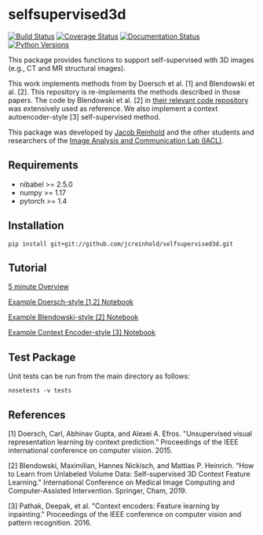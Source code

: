 selfsupervised3d
================

[![Build Status](https://api.travis-ci.com/jcreinhold/selfsupervised3d.svg?branch=master)](https://travis-ci.com/jcreinhold/selfsupervised3d)
[![Coverage Status](https://coveralls.io/repos/github/jcreinhold/selfsupervised3d/badge.svg?branch=master)](https://coveralls.io/github/jcreinhold/selfsupervised3d?branch=master)
[![Documentation Status](https://readthedocs.org/projects/selfsupervised3d/badge/?version=latest)](http://selfsupervised3d.readthedocs.io/en/latest/?badge=latest)
[![Python Versions](https://img.shields.io/badge/python-3.7-blue.svg)](https://www.python.org/downloads/release/python-370/)

This package provides functions to support self-supervised with 3D images (e.g., CT and MR structural images).

This work implements methods from by Doersch et al. [1] and Blendowski et al. [2]. 
This repository is re-implements the methods described in those papers. 
The code by Blendowski et al. [2] in [their relevant code repository](https://github.com/multimodallearning/miccai19_self_supervision)
was extensively used as reference. We also implement a context autoencoder-style [3] self-supervised
method.

This package was developed by [Jacob Reinhold](https://jcreinhold.github.io) and the other students and researchers of the 
[Image Analysis and Communication Lab (IACL)](http://iacl.ece.jhu.edu/index.php/Main_Page).

Requirements
------------

- nibabel >= 2.5.0
- numpy >= 1.17
- pytorch >= 1.4

Installation
------------

    pip install git+git://github.com/jcreinhold/selfsupervised3d.git

Tutorial
--------

[5 minute Overview](https://github.com/jcreinhold/selfsupervised3d/blob/master/tutorials/5min_tutorial.md)

[Example Doersch-style [1,2] Notebook](https://nbviewer.jupyter.org/github/jcreinhold/selfsupervised3d/blob/master/tutorials/doersch.ipynb)

[Example Blendowski-style [2] Notebook](https://nbviewer.jupyter.org/github/jcreinhold/selfsupervised3d/blob/master/tutorials/blendowski.ipynb)

[Example Context Encoder-style [3] Notebook](https://nbviewer.jupyter.org/github/jcreinhold/selfsupervised3d/blob/master/tutorials/context.ipynb)

Test Package
------------

Unit tests can be run from the main directory as follows:

    nosetests -v tests

References
---------------

[1] Doersch, Carl, Abhinav Gupta, and Alexei A. Efros. "Unsupervised visual representation learning by context prediction." Proceedings of the IEEE international conference on computer vision. 2015.

[2] Blendowski, Maximilian, Hannes Nickisch, and Mattias P. Heinrich. "How to Learn from Unlabeled Volume Data: Self-supervised 3D Context Feature Learning." International Conference on Medical Image Computing and Computer-Assisted Intervention. Springer, Cham, 2019.

[3] Pathak, Deepak, et al. "Context encoders: Feature learning by inpainting." Proceedings of the IEEE conference on computer vision and pattern recognition. 2016.
